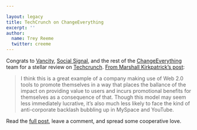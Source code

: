 ```yaml
---

layout: legacy
title: TechCrunch on ChangeEverything
excerpt: ''
author:
  name: Trey Reeme
  twitter: creeme
---
```


<p>Congrats to <a href="http://www.vancity.com">Vancity</a>, <a href="http://www.socialsignal.com">Social Signal</a>, and the rest of the <a href="http://changeeverything.ca">ChangeEverything</a> team for a stellar review on <a href="http://www.techcrunch.com">Techcrunch</a>.  <a href="http://www.techcrunch.com/2006/09/06/changeeverything-makes-goal-sharing-a-quiet-advertisement/#comments">From Marshall Kirkpatrick&#8217;s post</a>:</p>


<blockquote>
	<p> I think this is a great example of a company making use of Web 2.0 tools to promote themselves in a way that places the ballance of the impact on providing value to users and incurs promotional benefits for themselves as a consequence of that. Though this model may seem less immediately lucrative, it&#8217;s also much less likely to face the kind of anti-corporate backlash bubbling up in MySpace and YouTube.</p>
</blockquote>


<p>Read the <a href="http://www.techcrunch.com/2006/09/06/changeeverything-makes-goal-sharing-a-quiet-advertisement/#comments">full post</a>, leave a comment, and spread some cooperative love.</p>